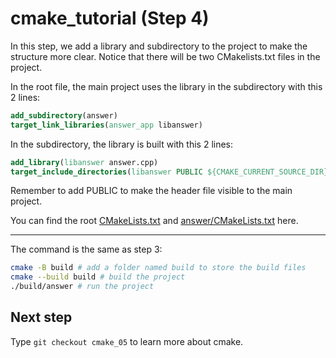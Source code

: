 # cmake_tutorial (Step 4)
In this step, we add a library and subdirectory to the project to make the structure more clear.
Notice that there will be two CMakelists.txt files in the project.

In the root file, the main project uses the library in the subdirectory with this 2 lines:
```cmake
add_subdirectory(answer)
target_link_libraries(answer_app libanswer)
```

In the subdirectory, the library is built with this 2 lines:
```cmake
add_library(libanswer answer.cpp)
target_include_directories(libanswer PUBLIC ${CMAKE_CURRENT_SOURCE_DIR})
```
Remember to add PUBLIC to make the header file visible to the main project.

You can find the root [CMakeLists.txt](./CMakeLists.txt) and [answer/CMakeLists.txt](./answer/CMakeLists.txt) here.

---
The command is the same as step 3:

```bash
cmake -B build # add a folder named build to store the build files
cmake --build build # build the project
./build/answer # run the project
```

## Next step
Type `git checkout cmake_05` to learn more about cmake.
